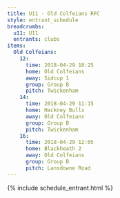 ```yaml
---
title: U11 - Old Colfeians RFC
style: entrant_schedule
breadcrumbs:
  u11: U11
  entrants: clubs
items:
  Old Colfeians:
    12:
      time: 2018-04-29 10:25
      home: Old Colfeians
      away: Sidcup 1
      group: Group B
      pitch: Twickenham
    14:
      time: 2018-04-29 11:15
      home: Hackney Bulls
      away: Old Colfeians
      group: Group B
      pitch: Twickenham
    16:
      time: 2018-04-29 12:05
      home: Blackheath 2
      away: Old Colfeians
      group: Group B
      pitch: Lansdowne Road
---
```


{% include schedule_entrant.html %}
